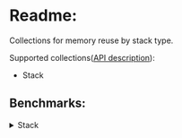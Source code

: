# Readme:
Collections for memory reuse by stack type.

Supported collections([API description](https://github.com/SoftStoneDevelop/StackMemoryCollections/blob/main/ApiDescriptions/ApiReadme.md)):
- Stack

## Benchmarks:

<details><summary>Stack</summary>

### StackSimpleUsageJob([code](https://github.com/SoftStoneDevelop/StackMemoryCollections/blob/main/Src/Benchmarks/Simple/StackSimpleUsageJob.cs))
![StackSimpleUsageJob](/BenchmarkResults/StackSimpleUsageJob.png)

### StackOptimalUsageJob([code](https://github.com/SoftStoneDevelop/StackMemoryCollections/blob/main/Src/Benchmarks/Optimal/StackOptimalUsageJob.cs))
![StackOptimalUsageJob](/BenchmarkResults/StackOptimalUsageJob.png)

### StackOfStructSimpleUsageJob([code](https://github.com/SoftStoneDevelop/StackMemoryCollections/blob/main/Src/Benchmarks/Simple/StackOfStructSimpleUsageJob.cs))
![example](/BenchmarkResults/StackOfStructSimpleUsageJob.png)

### StackOfStructOptimalUsageJob([code](https://github.com/SoftStoneDevelop/StackMemoryCollections/blob/main/Src/Benchmarks/Optimal/StackOfStructOptimalUsageJob.cs))
![example](/BenchmarkResults/StackOfStructOptimalUsageJob.png)

### StackOfClassSimpleUsageJob([code](https://github.com/SoftStoneDevelop/StackMemoryCollections/blob/main/Src/Benchmarks/Simple/StackOfClassSimpleUsageJob.cs))
![example](/BenchmarkResults/StackOfClassSimpleUsageJob.png)

### StackOfClassOptimalUsageJob([code](https://github.com/SoftStoneDevelop/StackMemoryCollections/blob/main/Src/Benchmarks/Optimal/StackOfClassOptimalUsageJob.cs))
![example](/BenchmarkResults/StackOfClassOptimalUsageJob.png)
  
</details>
